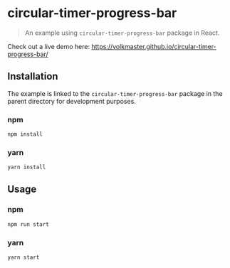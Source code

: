 # circular-timer-progress-bar

> An example using `circular-timer-progress-bar` package in React.

Check out a live demo here: https://volkmaster.github.io/circular-timer-progress-bar/

## Installation

The example is linked to the `circular-timer-progress-bar` package in the parent directory for development purposes.

### npm

```bash
npm install
```

### yarn

```bash
yarn install
```

## Usage

### npm

```bash
npm run start
```

### yarn

```bash
yarn start
```
